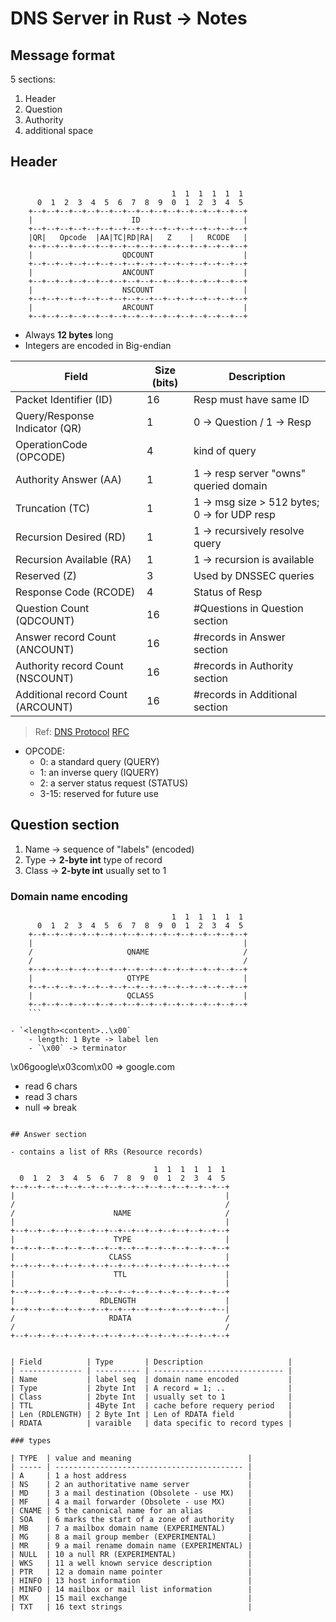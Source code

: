 # DNS Server in Rust -> Notes

## Message format

5 sections:
1. Header
2. Question
3. Authority
4. additional space

## Header

```

                                    1  1  1  1  1  1
      0  1  2  3  4  5  6  7  8  9  0  1  2  3  4  5
    +--+--+--+--+--+--+--+--+--+--+--+--+--+--+--+--+
    |                      ID                       |
    +--+--+--+--+--+--+--+--+--+--+--+--+--+--+--+--+
    |QR|   Opcode  |AA|TC|RD|RA|   Z    |   RCODE   |
    +--+--+--+--+--+--+--+--+--+--+--+--+--+--+--+--+
    |                    QDCOUNT                    |
    +--+--+--+--+--+--+--+--+--+--+--+--+--+--+--+--+
    |                    ANCOUNT                    |
    +--+--+--+--+--+--+--+--+--+--+--+--+--+--+--+--+
    |                    NSCOUNT                    |
    +--+--+--+--+--+--+--+--+--+--+--+--+--+--+--+--+
    |                    ARCOUNT                    |
    +--+--+--+--+--+--+--+--+--+--+--+--+--+--+--+--+
```

- Always **12 bytes** long
- Integers are encoded in Big-endian

| Field                             | Size (bits) | Description                                  |
| --------------------------------- | ----------- | -------------------------------------------- |
| Packet Identifier (ID)            | 16          | Resp must have same ID                       |
| Query/Response Indicator (QR)     | 1           | 0 -> Question / 1 -> Resp                    |
| OperationCode (OPCODE)            | 4           | kind of query                                |
| Authority Answer (AA)             | 1           | 1 -> resp server "owns" queried domain       |
| Truncation (TC)                   | 1           | 1 -> msg size > 512 bytes; 0 -> for UDP resp |
| Recursion Desired (RD)            | 1           | 1 -> recursively resolve query               |
| Recursion Available (RA)          | 1           | 1 -> recursion is available                  |
| Reserved (Z)                      | 3           | Used by DNSSEC queries                       |
| Response Code (RCODE)             | 4           | Status of Resp                               |
| Question Count (QDCOUNT)          | 16          | #Questions in Question section               |
| Answer record Count (ANCOUNT)     | 16          | #records in Answer section                   |
| Authority record Count (NSCOUNT)  | 16          | #records in Authority section                |
| Additional record Count (ARCOUNT) | 16          | #records in Additional section               |

> Ref: [DNS Protocol](https://github.com/EmilHernvall/dnsguide/blob/b52da3b32b27c81e5c6729ac14fe01fef8b1b593/chapter1.md)
> [RFC](https://datatracker.ietf.org/doc/html/rfc1035#section-4.1)

- OPCODE:
	- 0: a standard query (QUERY)
	- 1: an inverse query (IQUERY)
	- 2: a server status request (STATUS)
	- 3-15: reserved for future use
 
 ## Question section

 1. Name -> sequence of "labels" (encoded)
 2. Type -> **2-byte int** type of record
 3. Class -> **2-byte int** usually set to 1
 
### Domain name encoding

```
                                    1  1  1  1  1  1
      0  1  2  3  4  5  6  7  8  9  0  1  2  3  4  5
    +--+--+--+--+--+--+--+--+--+--+--+--+--+--+--+--+
    |                                               |
    /                     QNAME                     /
    /                                               /
    +--+--+--+--+--+--+--+--+--+--+--+--+--+--+--+--+
    |                     QTYPE                     |
    +--+--+--+--+--+--+--+--+--+--+--+--+--+--+--+--+
    |                     QCLASS                    |
    +--+--+--+--+--+--+--+--+--+--+--+--+--+--+--+--+
	```

- `<length><content>..\x00`
    - length: 1 Byte -> label len
    - `\x00` -> terminator

```
\x06google\x03com\x00 => google.com
- read 6 chars
- read 3 chars
- null => break
```

## Answer section

- contains a list of RRs (Resource records)

```
                                    1  1  1  1  1  1
      0  1  2  3  4  5  6  7  8  9  0  1  2  3  4  5
    +--+--+--+--+--+--+--+--+--+--+--+--+--+--+--+--+
    |                                               |
    /                                               /
    /                      NAME                     /
    |                                               |
    +--+--+--+--+--+--+--+--+--+--+--+--+--+--+--+--+
    |                      TYPE                     |
    +--+--+--+--+--+--+--+--+--+--+--+--+--+--+--+--+
    |                     CLASS                     |
    +--+--+--+--+--+--+--+--+--+--+--+--+--+--+--+--+
    |                      TTL                      |
    |                                               |
    +--+--+--+--+--+--+--+--+--+--+--+--+--+--+--+--+
    |                   RDLENGTH                    |
    +--+--+--+--+--+--+--+--+--+--+--+--+--+--+--+--|
    /                     RDATA                     /
    /                                               /
    +--+--+--+--+--+--+--+--+--+--+--+--+--+--+--+--+
```

| Field          | Type       | Description                   |
| -------------- | ---------- | ----------------------------- |
| Name           | label seq  | domain name encoded           |
| Type           | 2byte Int  | A record = 1; ..              |
| Class          | 2byte Int  | usually set to 1              |
| TTL            | 4Byte Int  | cache before requery period   |
| Len (RDLENGTH) | 2 Byte Int | Len of RDATA field            |
| RDATA          | varaible   | data specific to record types |

### types

| TYPE  | value and meaning                          |
| ----- | ------------------------------------------ |
| A     | 1 a host address                           |
| NS    | 2 an authoritative name server             |
| MD    | 3 a mail destination (Obsolete - use MX)   |
| MF    | 4 a mail forwarder (Obsolete - use MX)     |
| CNAME | 5 the canonical name for an alias          |
| SOA   | 6 marks the start of a zone of authority   |
| MB    | 7 a mailbox domain name (EXPERIMENTAL)     |
| MG    | 8 a mail group member (EXPERIMENTAL)       |
| MR    | 9 a mail rename domain name (EXPERIMENTAL) |
| NULL  | 10 a null RR (EXPERIMENTAL)                |
| WKS   | 11 a well known service description        |
| PTR   | 12 a domain name pointer                   |
| HINFO | 13 host information                        |
| MINFO | 14 mailbox or mail list information        |
| MX    | 15 mail exchange                           |
| TXT   | 16 text strings                            |


